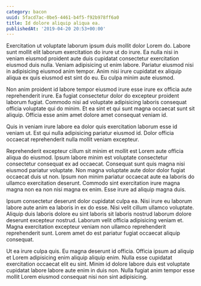 ```yaml
---
category: bacon
uuid: 5facd7ac-0be5-4461-b4f5-f92b978ff6a0
title: Id dolore aliquip aliqua ea.
publishedAt: '2019-04-20 20:53+00:00'
---
```


Exercitation ut voluptate laborum ipsum duis mollit dolor Lorem do. Labore sunt mollit elit laborum exercitation do irure ut do irure. Ea nulla nisi in veniam eiusmod proident aute duis cupidatat consectetur exercitation eiusmod duis nulla. Veniam adipisicing ut enim labore. Pariatur eiusmod nisi in adipisicing eiusmod anim tempor. Anim nisi irure cupidatat ex aliquip aliqua ex quis eiusmod est sint do eu. Eu culpa minim aute eiusmod.

Non anim proident id labore tempor eiusmod irure esse irure ex officia aute reprehenderit irure. Ea fugiat consectetur dolor do excepteur proident laborum fugiat. Commodo nisi ad voluptate adipisicing laboris consequat officia voluptate qui do minim. Et ea sint et qui sunt magna occaecat sunt sit aliquip. Officia esse anim amet dolore amet consequat veniam id.

Quis in veniam irure labore ea dolor quis exercitation laborum esse id veniam ut. Est qui nulla adipisicing pariatur eiusmod id. Dolor officia occaecat reprehenderit nulla mollit veniam excepteur.

Reprehenderit excepteur cillum sit minim et mollit est Lorem aute officia aliqua do eiusmod. Ipsum labore minim est voluptate consectetur consectetur consequat ex ad occaecat. Consequat sunt quis magna nisi eiusmod pariatur voluptate. Non magna voluptate aute dolor dolor fugiat occaecat duis ut non. Ipsum non minim pariatur occaecat aute ea laboris do ullamco exercitation deserunt. Commodo sint exercitation irure magna magna non ea non nisi magna ex enim. Esse irure ad aliquip magna duis.

Ipsum consectetur deserunt dolor cupidatat culpa ea. Nisi irure eu laborum labore aute anim ea laboris in ex do esse. Nisi velit cillum ullamco voluptate. Aliquip duis laboris dolore eu sint laboris sit laboris nostrud laborum dolore deserunt excepteur nostrud. Laborum velit officia adipisicing veniam et. Magna exercitation excepteur veniam non ullamco reprehenderit reprehenderit sunt. Lorem amet do est pariatur fugiat occaecat aliquip consequat.

Ut ea irure culpa quis. Eu magna deserunt id officia. Officia ipsum ad aliquip et Lorem adipisicing enim aliquip aliquip enim. Nulla esse cupidatat exercitation occaecat elit eu sint. Minim id dolore labore duis est voluptate cupidatat labore labore aute enim in duis non. Nulla fugiat anim tempor esse mollit Lorem eiusmod consequat nisi non sint adipisicing.